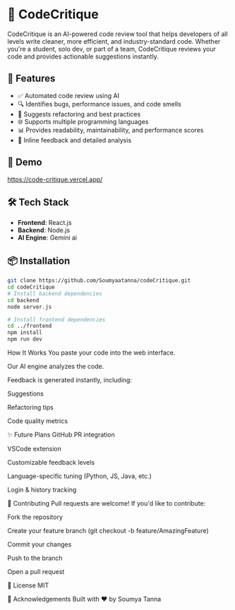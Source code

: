 # 🧠 CodeCritique

CodeCritique is an AI-powered code review tool that helps developers of all levels write cleaner, more efficient, and industry-standard code. Whether you're a student, solo dev, or part of a team, CodeCritique reviews your code and provides actionable suggestions instantly.

## 🚀 Features

- ✅ Automated code review using AI
- 🔍 Identifies bugs, performance issues, and code smells
- 🧹 Suggests refactoring and best practices
- 🌐 Supports multiple programming languages
- 📊 Provides readability, maintainability, and performance scores
- 💬 Inline feedback and detailed analysis

## 📸 Demo
https://code-critique.vercel.app/

## 🛠️ Tech Stack

- **Frontend**: React.js
- **Backend**: Node.js  
- **AI Engine**: Gemini ai
## 📦 Installation

```bash
git clone https://github.com/Soumyaatanna/codeCritique.git
cd codeCritique
# Install backend dependencies
cd backend
node server.js

# Install frontend dependencies
cd ../frontend
npm install
npm run dev
```
How It Works
You paste your code into the web interface.

Our AI engine analyzes the code.

Feedback is generated instantly, including:

Suggestions

Refactoring tips

Code quality metrics

✨ Future Plans
GitHub PR integration

VSCode extension

Customizable feedback levels

Language-specific tuning (Python, JS, Java, etc.)

Login & history tracking

📢 Contributing
Pull requests are welcome! If you'd like to contribute:

Fork the repository

Create your feature branch (git checkout -b feature/AmazingFeature)

Commit your changes

Push to the branch

Open a pull request

📄 License
MIT

🙌 Acknowledgements
Built with ❤️ by Soumya Tanna

